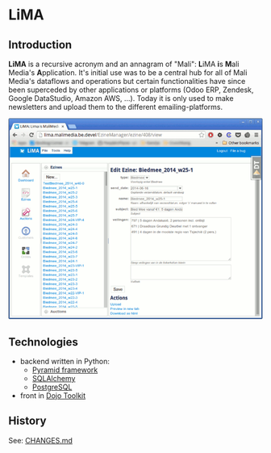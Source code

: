 # LiMA

## Introduction

**LiMA** is a recursive acronym and an annagram of "Mali": **L**iMA **i**s **M**ali Media's **A**pplication. It's initial use was to be a central hub for all of Mali Media's dataflows and operations but certain functionalities have since been superceded by other applications or platforms (Odoo ERP, Zendesk, Google DataStudio, Amazon AWS, ...). Today it is only used to make newsletters and upload them to the different emailing-platforms.

![Screenshot](./758px-Lima-scrshot.png)

## Technologies

- backend written in Python:
	- [Pyramid framework](https://trypyramid.com/)
	- [SQLAlchemy](https://www.sqlalchemy.org/)
	- [PostgreSQL](https://www.postgresql.org/)
- front in [Dojo Toolkit](https://dojotoolkit.org/)

## History

See: [CHANGES.md](./CHANGES.md)

